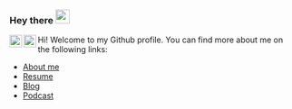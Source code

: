 ### Hey there <img src="https://media.giphy.com/media/hvRJCLFzcasrR4ia7z/giphy.gif" width="25px">
<a href="https://www.linkedin.com/in/pmorelli92/">
  <img align="left" alt="Pablo Morelli's LinkedIn" width="22px" src="https://raw.githubusercontent.com/peterthehan/peterthehan/master/assets/linkedin.svg" />
</a>
<a href="https://www.youtube.com/c/stream404/">
  <img align="left" alt="Stream404" width="22px" src="https://raw.githubusercontent.com/peterthehan/peterthehan/master/assets/youtube.svg" />
</a>

Hi! Welcome to my Github profile. You can find more about me on the following links:

- [About me](https://devandchill.com/about/)
- [Resume](https://devandchill.com/resume/)
- [Blog](https://devandchill.com/posts/)
- [Podcast](https://youtube.com/c/stream404/)
